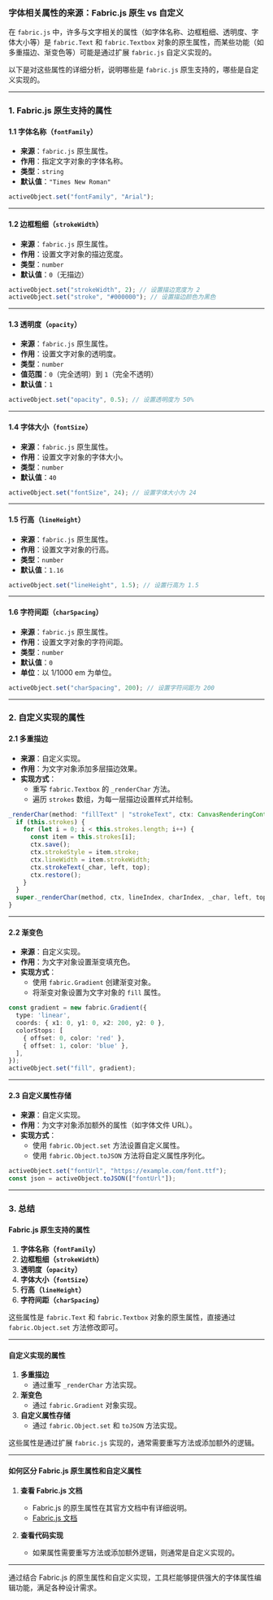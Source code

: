 ### **字体相关属性的来源：Fabric.js 原生 vs 自定义**

在 `fabric.js` 中，许多与文字相关的属性（如字体名称、边框粗细、透明度、字体大小等）是 `fabric.Text` 和 `fabric.Textbox` 对象的原生属性，而某些功能（如多重描边、渐变色等）可能是通过扩展 `fabric.js` 自定义实现的。

以下是对这些属性的详细分析，说明哪些是 `fabric.js` 原生支持的，哪些是自定义实现的。

---

### **1. Fabric.js 原生支持的属性**

#### **1.1 字体名称（`fontFamily`）**
- **来源**：`fabric.js` 原生属性。
- **作用**：指定文字对象的字体名称。
- **类型**：`string`
- **默认值**：`"Times New Roman"`

```typescript
activeObject.set("fontFamily", "Arial");
```

---

#### **1.2 边框粗细（`strokeWidth`）**
- **来源**：`fabric.js` 原生属性。
- **作用**：设置文字对象的描边宽度。
- **类型**：`number`
- **默认值**：`0`（无描边）

```typescript
activeObject.set("strokeWidth", 2); // 设置描边宽度为 2
activeObject.set("stroke", "#000000"); // 设置描边颜色为黑色
```

---

#### **1.3 透明度（`opacity`）**
- **来源**：`fabric.js` 原生属性。
- **作用**：设置文字对象的透明度。
- **类型**：`number`
- **值范围**：`0`（完全透明）到 `1`（完全不透明）
- **默认值**：`1`

```typescript
activeObject.set("opacity", 0.5); // 设置透明度为 50%
```

---

#### **1.4 字体大小（`fontSize`）**
- **来源**：`fabric.js` 原生属性。
- **作用**：设置文字对象的字体大小。
- **类型**：`number`
- **默认值**：`40`

```typescript
activeObject.set("fontSize", 24); // 设置字体大小为 24
```

---

#### **1.5 行高（`lineHeight`）**
- **来源**：`fabric.js` 原生属性。
- **作用**：设置文字对象的行高。
- **类型**：`number`
- **默认值**：`1.16`

```typescript
activeObject.set("lineHeight", 1.5); // 设置行高为 1.5
```

---

#### **1.6 字符间距（`charSpacing`）**
- **来源**：`fabric.js` 原生属性。
- **作用**：设置文字对象的字符间距。
- **类型**：`number`
- **默认值**：`0`
- **单位**：以 1/1000 em 为单位。

```typescript
activeObject.set("charSpacing", 200); // 设置字符间距为 200
```

---

### **2. 自定义实现的属性**

#### **2.1 多重描边**
- **来源**：自定义实现。
- **作用**：为文字对象添加多层描边效果。
- **实现方式**：
  - 重写 `fabric.Textbox` 的 `_renderChar` 方法。
  - 遍历 `strokes` 数组，为每一层描边设置样式并绘制。

```typescript
_renderChar(method: "fillText" | "strokeText", ctx: CanvasRenderingContext2D, lineIndex: number, charIndex: number, _char: string, left: number, top: number): void {
  if (this.strokes) {
    for (let i = 0; i < this.strokes.length; i++) {
      const item = this.strokes[i];
      ctx.save();
      ctx.strokeStyle = item.stroke;
      ctx.lineWidth = item.strokeWidth;
      ctx.strokeText(_char, left, top);
      ctx.restore();
    }
  }
  super._renderChar(method, ctx, lineIndex, charIndex, _char, left, top);
}
```

---

#### **2.2 渐变色**
- **来源**：自定义实现。
- **作用**：为文字对象设置渐变填充色。
- **实现方式**：
  - 使用 `fabric.Gradient` 创建渐变对象。
  - 将渐变对象设置为文字对象的 `fill` 属性。

```typescript
const gradient = new fabric.Gradient({
  type: 'linear',
  coords: { x1: 0, y1: 0, x2: 200, y2: 0 },
  colorStops: [
    { offset: 0, color: 'red' },
    { offset: 1, color: 'blue' },
  ],
});
activeObject.set("fill", gradient);
```

---

#### **2.3 自定义属性存储**
- **来源**：自定义实现。
- **作用**：为文字对象添加额外的属性（如字体文件 URL）。
- **实现方式**：
  - 使用 `fabric.Object.set` 方法设置自定义属性。
  - 使用 `fabric.Object.toJSON` 方法将自定义属性序列化。

```typescript
activeObject.set("fontUrl", "https://example.com/font.ttf");
const json = activeObject.toJSON(["fontUrl"]);
```

---

### **3. 总结**

#### **Fabric.js 原生支持的属性**
1. **字体名称（`fontFamily`）**
2. **边框粗细（`strokeWidth`）**
3. **透明度（`opacity`）**
4. **字体大小（`fontSize`）**
5. **行高（`lineHeight`）**
6. **字符间距（`charSpacing`）**

这些属性是 `fabric.Text` 和 `fabric.Textbox` 对象的原生属性，直接通过 `fabric.Object.set` 方法修改即可。

---

#### **自定义实现的属性**
1. **多重描边**
   - 通过重写 `_renderChar` 方法实现。
2. **渐变色**
   - 通过 `fabric.Gradient` 对象实现。
3. **自定义属性存储**
   - 通过 `fabric.Object.set` 和 `toJSON` 方法实现。

这些属性是通过扩展 `fabric.js` 实现的，通常需要重写方法或添加额外的逻辑。

---

#### **如何区分 Fabric.js 原生属性和自定义属性**
1. **查看 Fabric.js 文档**
   - Fabric.js 的原生属性在其官方文档中有详细说明。
   - [Fabric.js 文档](http://fabricjs.com/docs/)

2. **查看代码实现**
   - 如果属性需要重写方法或添加额外逻辑，则通常是自定义实现的。

---

通过结合 Fabric.js 的原生属性和自定义实现，工具栏能够提供强大的字体属性编辑功能，满足各种设计需求。
